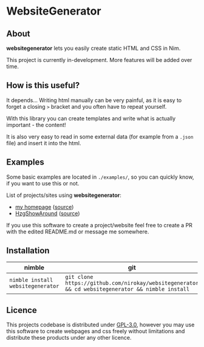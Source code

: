 # WebsiteGenerator

## About

**websitegenerator** lets you easily create static HTML and CSS in Nim.

This project is currently in-development. More features will be added over time.

## How is this useful?

It depends... Writing html manually can be very painful, as it is easy to forget a closing `>`
bracket and you often have to repeat yourself.

With this library you can create templates and write what is actually important - the content!

It is also very easy to read in some external data (for example from a `.json` file) and insert
it into the html.

## Examples

Some basic examples are located in `./examples/`, so you can quickly know, if you want to use
this or not.

List of projects/sites using **websitegenerator**:

* [my homepage](https://nirokay.github.io/) ([source](https://github.com/nirokay/nirokay.github.io/blob/main/index.nim))
* [HzgShowAround](https://nirokay.github.io/HzgShowAround) ([source](https://github.com/nirokay/hzgshowaround))

If you use this software to create a project/website feel free to create a PR with the edited
README.md or message me somewhere.

## Installation

| nimble                            | git                                                                                              |
|-----------------------------------|--------------------------------------------------------------------------------------------------|
| `nimble install websitegenerator` | `git clone https://github.com/nirokay/websitegenerator && cd websitegenerator && nimble install` |

## Licence

This projects codebase is distributed under [GPL-3.0](https://www.gnu.org/licenses/gpl-3.0.html), however you may use this
software to create webpages and css freely without limitations and distribute these products
under any other licence.
